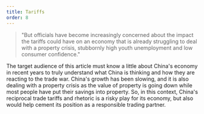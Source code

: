 ```yaml
---
title: Tariffs
order: 8
---
```


> "But officials have become increasingly concerned about the impact the tariffs could have on an economy that is already struggling to deal with a property crisis, stubbornly high youth unemployment and low consumer confidence."

The target audience of this article must know a little about China's economy in recent years to truly understand what China is thinking and how they are reacting to the trade war. China's growth has been slowing, and it is also dealing with a property crisis as the value of property is going down while most people have put their savings into property. So, in this context, China's reciprocal trade tariffs and rhetoric is a risky play for its economy, but also would help cement its position as a responsible trading partner.
